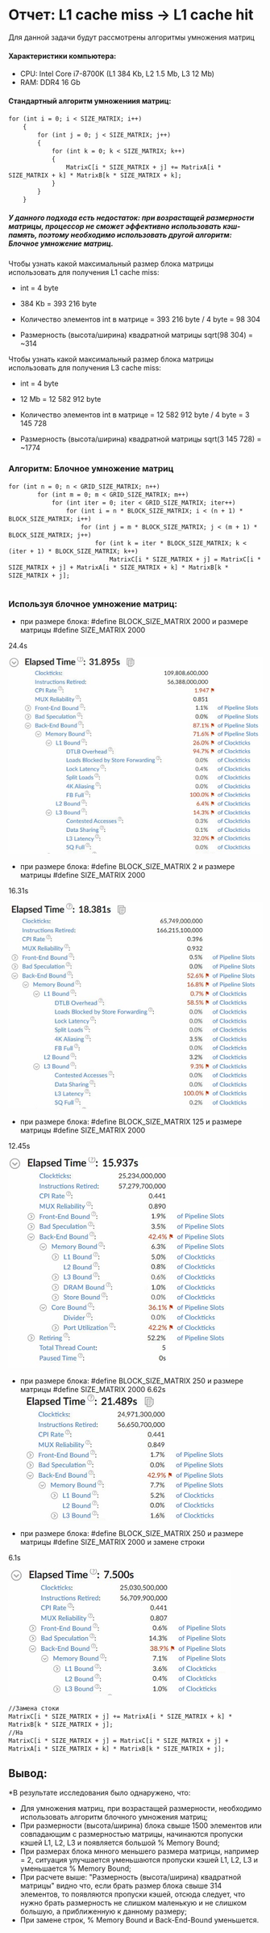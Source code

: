 # Отчет: L1 cache miss -> L1 cache hit
Для данной задачи будут рассмотрены алгоритмы умножения матриц
#### Характеристики компьютера:

- CPU: Intel Core i7-8700K (L1	384 Kb, L2	1.5 Mb, L3	12 Mb)
- RAM: DDR4 16 Gb
#### Стандартный алгоритм умножениия матриц:

```с++
for (int i = 0; i < SIZE_MATRIX; i++) 
	{
		for (int j = 0; j < SIZE_MATRIX; j++)
		{
			for (int k = 0; k < SIZE_MATRIX; k++)
			{
				MatrixC[i * SIZE_MATRIX + j] += MatrixA[i * SIZE_MATRIX + k] * MatrixB[k * SIZE_MATRIX + k];
			}
		}
	}
```

##### У данного подхода есть недостаток: при возрастащей размерности матрицы, процессор не сможет эффективно использовать кэш-память, поэтому необходимо использовать другой алгоритм: Блочное умножение матриц.

Чтобы узнать какой максимальный размер блока матрицы использовать для получения L1 cache miss:
* int = 4 byte

* 384 Kb = 393 216 byte

* Количество элементов int в матрице = 393 216 byte / 4 byte = 98 304

* Размерность (высота/ширина) квадратной матрицы sqrt(98 304) = ~314

Чтобы узнать какой максимальный размер блока матрицы использовать для получения L3 cache miss:
* int = 4 byte

* 12 Mb = 12 582 912 byte

* Количество элементов int в матрице = 12 582 912 byte / 4 byte = 3 145 728

* Размерность (высота/ширина) квадратной матрицы sqrt(3 145 728) = ~1774



### Алгоритм: Блочное умножение матриц

```с++
for (int n = 0; n < GRID_SIZE_MATRIX; n++)
		for (int m = 0; m < GRID_SIZE_MATRIX; m++)
			for (int iter = 0; iter < GRID_SIZE_MATRIX; iter++)
				for (int i = n * BLOCK_SIZE_MATRIX; i < (n + 1) * BLOCK_SIZE_MATRIX; i++)
					for (int j = m * BLOCK_SIZE_MATRIX; j < (m + 1) * BLOCK_SIZE_MATRIX; j++)
						for (int k = iter * BLOCK_SIZE_MATRIX; k < (iter + 1) * BLOCK_SIZE_MATRIX; k++)
							MatrixC[i * SIZE_MATRIX + j] = MatrixC[i * SIZE_MATRIX + j] + MatrixA[i * SIZE_MATRIX + k] * MatrixB[k * SIZE_MATRIX + j];


```

### Используя блочное умножение матриц:
* при размере блока: #define BLOCK_SIZE_MATRIX 2000 и размере матрицы #define SIZE_MATRIX 2000


24.4s

![L1_miss](https://github.com/NikolayMarushkin/optimization_L1miss_to_L1hit/blob/master/BLOCK_SIZE_MATRIX%202000%20%23define%20SIZE_MATRIX%202000.jpg)

* при размере блока: #define BLOCK_SIZE_MATRIX 2 и размере матрицы #define SIZE_MATRIX 2000

16.31s

![L1_miss](https://github.com/NikolayMarushkin/optimization_L1miss_to_L1hit/blob/master/BLOCK_SIZE_MATRIX%202%20SIZE_MATRIX%202000.jpg)

* при размере блока: #define BLOCK_SIZE_MATRIX 125 и размере матрицы #define SIZE_MATRIX 2000

12.45s

![L1_miss](https://github.com/NikolayMarushkin/optimization_L1miss_to_L1hit/blob/master/BLOCK_SIZE_MATRIX%20125%20SIZE_MATRIX%202000.jpg)

* при размере блока: #define BLOCK_SIZE_MATRIX 250 и размере матрицы #define SIZE_MATRIX 2000
6.62s
![L1_miss](https://github.com/NikolayMarushkin/optimization_L1miss_to_L1hit/blob/master/1%20BLOCK_SIZE_MATRIX%20250%20%23define%20SIZE_MATRIX%202000.jpg)

* при размере блока: #define BLOCK_SIZE_MATRIX 250 и размере матрицы #define SIZE_MATRIX 2000 и замене строки

6.1s

![L1_miss](https://github.com/NikolayMarushkin/optimization_L1miss_to_L1hit/blob/master/2%20BLOCK_SIZE_MATRIX%20250SIZE_MATRIX%202000.jpg)


```с++
//Замена стоки
MatrixC[i * SIZE_MATRIX + j] += MatrixA[i * SIZE_MATRIX + k] * MatrixB[k * SIZE_MATRIX + j];
//На
MatrixC[i * SIZE_MATRIX + j] = MatrixC[i * SIZE_MATRIX + j] + MatrixA[i * SIZE_MATRIX + k] * MatrixB[k * SIZE_MATRIX + j];
```
 
## Вывод: 

*В результате исследования было однаружено, что:

* Для умножения матриц, при возрастащей размерности, необходимо использовать алгоритм блочного умножения матриц;
* При размерности (высота/ширина) блока свыше 1500 элементов или совпадающим с размерностью матрицы, начинаются пропуски кэшей L1, L2, L3 и появляется большой % Memory Bound;
* При размерах блока мнного меньшего размера матрицы, например = 2, ситуация улучшается уменьшаются пропуски кэшей L1, L2, L3 и уменьшается % Memory Bound;
* При расчете выше: "Размерность (высота/ширина) квадратной матрицы" видно что, если брать размер блока свыше 314 элементов, то появляются пропуски кэшей, отсюда следует, что нужно брать размерность не слишком маленькую и не слишком большую, а приближенную к данному размеру;
* При замене строк, % Memory Bound и Back-End-Bound уменьшется.



